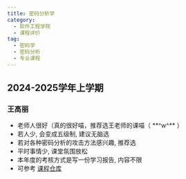 ```yaml
---
title: 密码分析学
category:
  - 软件工程学院
  - 课程评价
tag:
  - 密码学
  - 密码分析
  - 专业课程
---
```



## 2024-2025学年上学期

### 王高丽

- 老师人很好（真的很好喵，推荐选王老师的课喵（ \*\*\^w\^\*\* ）
- 若人少, 会变成五级制, 建议无脑选
- 若对各种密码分析的攻击方法感兴趣, 推荐选
- 平时事情少, 课堂氛围放松
- 本年度的考核方式是写一份学习报告, 内容不限
- 可参考 [课程仓库](https://github.com/KirisameVanilla/Cryptanalysis_of_cryptography.git)
